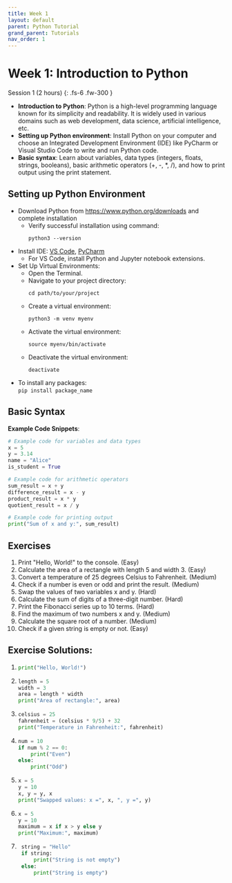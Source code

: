 ```yaml
---
title: Week 1
layout: default
parent: Python Tutorial 
grand_parent: Tutorials
nav_order: 1
---
```


# Week 1: Introduction to Python
Session 1 (2 hours)
{: .fs-6 .fw-300 }

- **Introduction to Python**: Python is a high-level programming language known for its simplicity and readability. It is widely used in various domains such as web development, data science, artificial intelligence, etc.
- **Setting up Python environment**: Install Python on your computer and choose an Integrated Development Environment (IDE) like PyCharm or Visual Studio Code to write and run Python code.
- **Basic syntax**: Learn about variables, data types (integers, floats, strings, booleans), basic arithmetic operators (+, -, *, /), and how to print output using the print statement.

## Setting up Python Environment
- Download Python from https://www.python.org/downloads and complete installation
  - Verify successful installation using command:  
    ```
    python3 --version
    ```
- Install IDE: [VS Code](https://code.visualstudio.com/), [PyCharm](https://www.jetbrains.com/pycharm/)
    - For VS Code, install Python and Jupyter notebook extensions. 
- Set Up Virtual Environments:
    - Open the Terminal.
    - Navigate to your project directory:  
      ```
      cd path/to/your/project
      ```
    - Create a virtual environment:  
      ```
      python3 -m venv myenv
      ```
    - Activate the virtual environment:  
      ```
      source myenv/bin/activate
      ```
    - Deactivate the virtual environment:  
      ```
      deactivate
      ```
- To install any packages:  
  ```pip install package_name```

## Basic Syntax
**Example Code Snippets**:
```python
# Example code for variables and data types
x = 5
y = 3.14
name = "Alice"
is_student = True

# Example code for arithmetic operators
sum_result = x + y
difference_result = x - y
product_result = x * y
quotient_result = x / y

# Example code for printing output
print("Sum of x and y:", sum_result)
```

## Exercises
1. Print "Hello, World!" to the console. (Easy)
2. Calculate the area of a rectangle with length 5 and width 3. (Easy)
3. Convert a temperature of 25 degrees Celsius to Fahrenheit. (Medium)
4. Check if a number is even or odd and print the result. (Medium)
5. Swap the values of two variables x and y. (Hard)
6. Calculate the sum of digits of a three-digit number. (Hard)
7. Print the Fibonacci series up to 10 terms. (Hard)
8. Find the maximum of two numbers x and y. (Medium)
9. Calculate the square root of a number. (Medium)
10. Check if a given string is empty or not. (Easy)

## Exercise Solutions:
1. ```python
   print("Hello, World!")
   ```
2. ```python
   length = 5
   width = 3
   area = length * width
   print("Area of rectangle:", area)
   ```
3. ```python
   celsius = 25
   fahrenheit = (celsius * 9/5) + 32
   print("Temperature in Fahrenheit:", fahrenheit)
   ```
4. ```python
   num = 10
   if num % 2 == 0:
       print("Even")
   else:
       print("Odd")
   ```
5. ```python
   x = 5
   y = 10
   x, y = y, x
   print("Swapped values: x =", x, ", y =", y)
   ```
6. ```python
   x = 5
   y = 10
   maximum = x if x > y else y
   print("Maximum:", maximum)
   ```
7. ```python
    string = "Hello"
    if string:
        print("String is not empty")
    else:
        print("String is empty")
    ```
